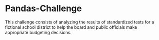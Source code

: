 # Pandas-Challenge
This challenge consists of analyzing the results of standardized tests for a fictional school district to help the board and public officials make appropriate budgeting decisions.
